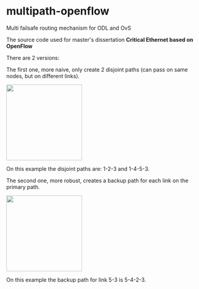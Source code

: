 # multipath-openflow
Multi failsafe routing mechanism for ODL and OvS 

The source code used for master's dissertation __Critical Ethernet based on
OpenFlow__

There are 2 versions:

The first one, more naive, only create 2 disjoint paths (can pass on same nodes,
but on different links).

<img src="https://raw.githubusercontent.com/aanm/multipath-openflow/master/images/version1.png" width="200">

On this example the disjoint paths are: 1-2-3 and 1-4-5-3.

The second one, more robust, creates a backup path for each link on the primary
path.

<img src="https://raw.githubusercontent.com/aanm/multipath-openflow/master/images/version2.png" width="200">

On this example the backup path for link 5-3 is 5-4-2-3.